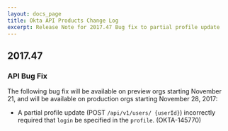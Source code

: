 ```yaml
---
layout: docs_page
title: Okta API Products Change Log
excerpt: Release Note for 2017.47 Bug fix to partial profile update
---
```


## 2017.47

### API Bug Fix

The following bug fix will be available on preview orgs starting November 21, and will be available on production orgs starting November 28, 2017:

* A partial profile update (POST `/api/v1/users/ {userId}`) incorrectly required that `login` be specified in the `profile`. (OKTA-145770)